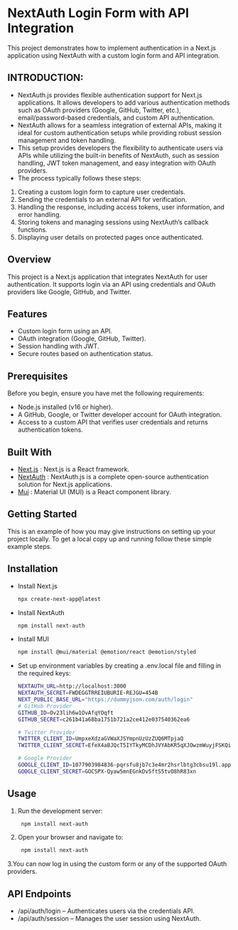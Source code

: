 # NextAuth Login Form with API Integration
This project demonstrates how to implement authentication in a Next.js application using NextAuth with a custom login form and API integration.

## INTRODUCTION:
- NextAuth.js provides flexible authentication support for Next.js applications. It allows developers to add various authentication methods such as OAuth providers (Google, GitHub, Twitter, etc.), email/password-based credentials, and custom API authentication.
- NextAuth allows for a seamless integration of external APIs, making it ideal for custom authentication setups while providing robust session management and token handling.
- This setup provides developers the flexibility to authenticate users via APIs while utilizing the built-in benefits of NextAuth, such as session handling, JWT token management, and easy integration with OAuth providers.
- The process typically follows these steps:

1. Creating a custom login form to capture user credentials.
2. Sending the credentials to an external API for verification.
3. Handling the response, including access tokens, user information, and error handling.
4. Storing tokens and managing sessions using NextAuth’s callback functions.
5. Displaying user details on protected pages once authenticated.
   
## Overview
This project is a Next.js application that integrates NextAuth for user authentication. It supports login via an API using credentials and OAuth providers like Google, GitHub, and Twitter.

## Features
- Custom login form using an API.
- OAuth integration (Google, GitHub, Twitter).
- Session handling with JWT.
- Secure routes based on authentication status.

## Prerequisites
Before you begin, ensure you have met the following requirements:
- Node.js installed (v16 or higher).
- A GitHub, Google, or Twitter developer account for OAuth integration.
- Access to a custom API that verifies user credentials and returns authentication tokens.
  
## Built With
- [Next.js](https://nextjs.org/) : Next.js is a React framework.
- [NextAuth](https://next-auth.js.org/) : NextAuth.js is a complete open-source authentication solution for Next.js applications.
- [Mui](https://mui.com/) : Material UI (MUI) is a React component library.

## Getting Started
This is an example of how you may give instructions on setting up your project locally. To get a local copy up and running follow these simple example steps.

## Installation
* Install Next.js
  ```sh
  npx create-next-app@latest
  ```
* Install NextAuth
  ```sh
  npm install next-auth
  ```
* Install MUI
  ```sh
  npm install @mui/material @emotion/react @emotion/styled
  ```
* Set up environment variables by creating a .env.local file and filling in the required keys:
  ```sh
  NEXTAUTH_URL=http://localhost:3000
  NEXTAUTH_SECRET=FWDEGGTRREIUBURIE-REJGU=454B
  NEXT_PUBLIC_BASE_URL="https://dummyjson.com/auth/login"
  # GitHub Provider 
  GITHUB_ID=Ov23lih6w1OvAfqYOqft
  GITHUB_SECRET=c261b41a68ba1751b721a2ce412e037540362ea6

  # Twitter Provider
  TWITTER_CLIENT_ID=UmpxeXdzaGVWaXJSYmpnUzUzZUQ6MTpjaQ
  TWITTER_CLIENT_SECRET=EfeX4aBJQcT5IYTkyMCDhJVYAbKR5qXJOwzmWuyjFSKQinsYuo

  # Google Provider
  GOOGLE_CLIENT_ID=1077903984836-pqrsfu8jb7c3e4mr2hsrlbtg3cbsu19l.apps.googleusercontent.com
  GOOGLE_CLIENT_SECRET=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
  ```
## Usage
1. Run the development server:
   ```sh
    npm install next-auth
   ```
2. Open your browser and navigate to:
   ```sh
    npm install next-auth
   ```
3.You can now log in using the custom form or any of the supported OAuth providers.

## API Endpoints
- /api/auth/login – Authenticates users via the credentials API.
- /api/auth/session – Manages the user session using NextAuth.
